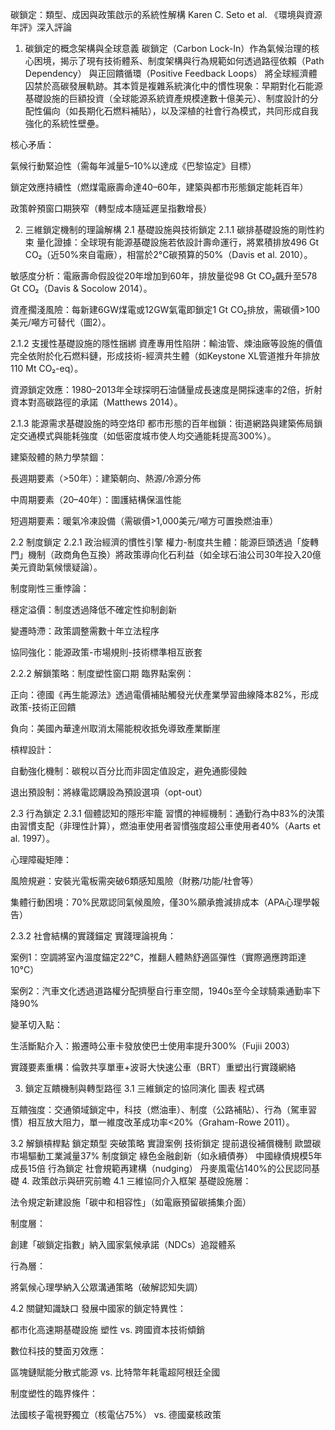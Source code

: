碳鎖定：類型、成因與政策啟示的系統性解構
Karen C. Seto et al.
《環境與資源年評》深入評論

1. 碳鎖定的概念架構與全球意義
碳鎖定（Carbon Lock-In）作為氣候治理的核心困境，揭示了現有技術體系、制度架構與行為規範如何透過路徑依賴（Path Dependency） 與正回饋循環（Positive Feedback Loops） 將全球經濟體囚禁於高碳發展軌跡。其本質是複雜系統演化中的慣性現象：早期對化石能源基礎設施的巨額投資（全球能源系統資產規模達數十億美元）、制度設計的分配性偏向（如長期化石燃料補貼），以及深植的社會行為模式，共同形成自我強化的系統性壁壘。

核心矛盾：

氣候行動緊迫性（需每年減量5–10%以達成《巴黎協定》目標）

鎖定效應持續性（燃煤電廠壽命達40–60年，建築與都市形態鎖定能耗百年）

政策幹預窗口期狹窄（轉型成本隨延遲呈指數增長）

2. 三維鎖定機制的理論解構
2.1 基礎設施與技術鎖定
2.1.1 碳排基礎設施的剛性約束
量化證據：全球現有能源基礎設施若依設計壽命運行，將累積排放496 Gt CO₂（近50%來自電廠），相當於2°C碳預算的50%（Davis et al. 2010）。

敏感度分析：電廠壽命假設從20年增加到60年，排放量從98 Gt CO₂飆升至578 Gt CO₂（Davis & Socolow 2014）。

資產擱淺風險：每新建6GW煤電或12GW氣電即鎖定1 Gt CO₂排放，需碳價>100美元/噸方可替代（圖2）。

2.1.2 支援性基礎設施的隱性捆綁
資產專用性陷阱：輸油管、煉油廠等設施的價值完全依附於化石燃料鏈，形成技術-經濟共生體（如Keystone XL管道推升年排放110 Mt CO₂-eq）。

資源鎖定效應：1980–2013年全球探明石油儲量成長速度是開採速率的2倍，折射資本對高碳路徑的承諾（Matthews 2014）。

2.1.3 能源需求基礎設施的時空烙印
都市形態的百年枷鎖：街道網路與建築佈局鎖定交通模式與能耗強度（如低密度城市使人均交通能耗提高300%）。

建築殼體的熱力學禁錮：

長週期要素（>50年）：建築朝向、熱源/冷源分佈

中周期要素（20–40年）：圍護結構保溫性能

短週期要素：暖氣冷凍設備（需碳價>1,000美元/噸方可置換燃油車）

2.2 制度鎖定
2.2.1 政治經濟的慣性引擎
權力-制度共生體：能源巨頭透過「旋轉門」機制（政商角色互換）將政策導向化石利益（如全球石油公司30年投入20億美元資助氣候懷疑論）。

制度剛性三重悖論：

穩定溢價：制度透過降低不確定性抑制創新

變遷時滯：政策調整需數十年立法程序

協同強化：能源政策-市場規則-技術標準相互嵌套

2.2.2 解鎖策略：制度塑性窗口期
臨界點案例：

正向：德國《再生能源法》透過電價補貼觸發光伏產業學習曲線降本82%，形成政策-技術正回饋

負向：美國內華達州取消太陽能稅收抵免導致產業斷崖

槓桿設計：

自動強化機制：碳稅以百分比而非固定值設定，避免通膨侵蝕

退出預設制：將綠電認購設為預設選項（opt-out）

2.3 行為鎖定
2.3.1 個體認知的隱形牢籠
習慣的神經機制：通勤行為中83%的決策由習慣支配（非理性計算），燃油車使用者習慣強度超公車使用者40%（Aarts et al. 1997）。

心理障礙矩陣：

風險規避：安裝光電板需突破6類感知風險（財務/功能/社會等）

集體行動困境：70%民眾認同氣候風險，僅30%願承擔減排成本（APA心理學報告）

2.3.2 社會結構的實踐錨定
實踐理論視角：

案例1：空調將室內溫度錨定22°C，推翻人體熱舒適區彈性（實際適應跨距達10°C）

案例2：汽車文化透過道路權分配擠壓自行車空間，1940s至今全球騎乘通勤率下降90%

變革切入點：

生活斷點介入：搬遷時公車卡發放使巴士使用率提升300%（Fujii 2003）

實踐要素重構：倫敦共享單車+波哥大快速公車（BRT）重塑出行實踐網絡

3. 鎖定互饋機制與轉型路徑
3.1 三維鎖定的協同演化
圖表
程式碼









互饋強度：交通領域鎖定中，科技（燃油車）、制度（公路補貼）、行為（駕車習慣）相互放大阻力，單一維度改革成功率<20%（Graham-Rowe 2011）。

3.2 解鎖槓桿點
鎖定類型 突破策略 實證案例
技術鎖定 提前退役補償機制 歐盟碳市場驅動工業減量37%
制度鎖定 綠色金融創新（如永續債券） 中國綠債規模5年成長15倍
行為鎖定 社會規範再建構（nudging） 丹麥風電佔140%的公民認同基礎
4. 政策啟示與研究前瞻
4.1 三維協同介入框架
基礎設施層：

法令規定新建設施「碳中和相容性」（如電廠預留碳捕集介面）

制度層：

創建「碳鎖定指數」納入國家氣候承諾（NDCs）追蹤體系

行為層：

將氣候心理學納入公眾溝通策略（破解認知失調）

4.2 關鍵知識缺口
發展中國家的鎖定特異性：

都市化高速期基礎設施 塑性 vs. 跨國資本技術傾銷

數位科技的雙面刃效應：

區塊鏈賦能分散式能源 vs. 比特幣年耗電超阿根廷全國

制度塑性的臨界條件：

法國核子電視野獨立（核電佔75%） vs. 德國棄核政策
